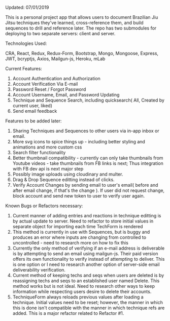 Updated: 07/01/2019

This is a personal project app that allows users to document Brazilian Jiu Jitsu techniques they've learned, cross-reference them, and build sequences to drill and reference later. The repo has two submodules for deploying to two separate servers: client and server.

Technologies Used:

CRA, React, Redux, Redux-Form, Bootstrap, Mongo, Mongoose, Express, JWT, bcryptjs, Axios, Mailgun-js, Heroku, mLab

Current Features:

1.  Account Authentication and Authorization
2.  Account Verification Via E-mail
3.  Password Reset / Forgot Password
4.  Account Username, Email, and Password Updating
5.  Technique and Sequence Search, including quicksearch( All, Created by current user, liked)
6.  Send email feedback

Features to be added later:

1.  Sharing Techniques and Sequences to other users via in-app inbox or email.
2.  More svg icons to spice things up - including better styling and animations and more custom css
3.  Search filter functionality
4.  Better thumbnail compatibility - currently can only take thumbnails from Youtube videos - take thumbnails from FB links is next; Thus integration with FB dev api is next major step
5.  Possibly image uploads using cloudinary and multer.
6.  Drag & Drop Sequence editting instead of clicks.
7.  Verify Account Changes by sending email to user's email( before and after email change, if that's the change ). If user did not request change, block account and send new token to user to verify user again.


Known Bugs or Refactors necessary:

1.  Current manner of adding entries and reactions in technique editting is by actual update to server. Need to refactor to store initial values in separate object for importing each time TechForm is rendered
2.  This method is currently in use with Sequences, but is buggy and produces an error where inputs are changing from controlled to uncontrolled - need to research more on how to fix this
3.  Currently the only method of verifying if an e-mail address is deliverable is by attempting to send an email using mailgun-js. Their paid version offers its own functionality to verify instead of attempting to deliver. This is one option or I need to research another option of server-side email deliverability verification.
4.  Current method of keeping techs and seqs when users are deleted is by reassigning techs and seqs to an established user named Delete. This method works but is not ideal. Need to research other ways to keep information while respecting users desire to delete their accounts.
5.  TechniqueForm always reloads previous values after loading a technique. Initial values need to be reset; however, the manner in which this is done isn't compatible with the manner in which technique refs are added. This is a major refactor related to Refactor #1.

